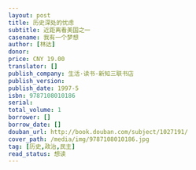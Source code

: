 ```yaml
---
layout: post
title: 历史深处的忧虑
subtitle: 近距离看美国之一
casename: 我有一个梦想
author: [林达]
donor: 
price: CNY 19.00
translator: []
publish_company: 生活·读书·新知三联书店
publish_version: 
publish_date: 1997-5
isbn: 9787108010186
serial: 
total_volume: 1
borrower: []
borrow_date: []
douban_url: http://book.douban.com/subject/1027191/
cover_path: /media/img/9787108010186.jpg
tag: [历史,政治,民主]
read_status: 想读
---
```

